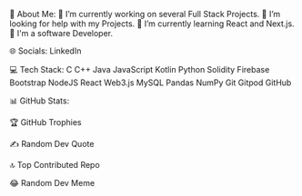 💫 About Me:
🔭 I’m currently working on several Full Stack Projects.
🤝 I’m looking for help with my Projects.
🌱 I’m currently learning React and Next.js.
💬 I'm a software Developer.

🌐 Socials:
LinkedIn

💻 Tech Stack:
C C++ Java JavaScript Kotlin Python Solidity Firebase Bootstrap NodeJS React Web3.js MySQL Pandas NumPy Git Gitpod GitHub

📊 GitHub Stats:




🏆 GitHub Trophies


✍️ Random Dev Quote


🔝 Top Contributed Repo


😂 Random Dev Meme
